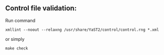 Control file validation:
------------------------

Run command

    xmllint --noout --relaxng /usr/share/YaST2/control/control.rng *.xml

or simply

    make check

